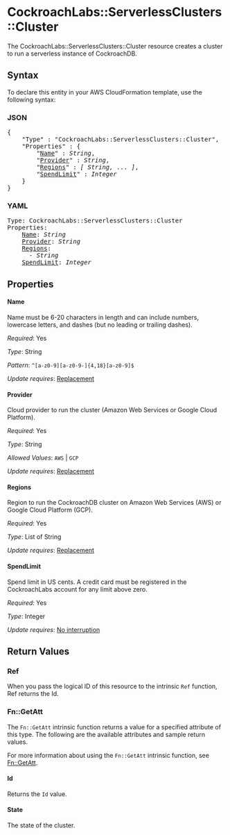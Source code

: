 # CockroachLabs::ServerlessClusters::Cluster

The CockroachLabs::ServerlessClusters::Cluster resource creates a cluster to run a serverless instance of CockroachDB.

## Syntax

To declare this entity in your AWS CloudFormation template, use the following syntax:

### JSON

<pre>
{
    "Type" : "CockroachLabs::ServerlessClusters::Cluster",
    "Properties" : {
        "<a href="#name" title="Name">Name</a>" : <i>String</i>,
        "<a href="#provider" title="Provider">Provider</a>" : <i>String</i>,
        "<a href="#regions" title="Regions">Regions</a>" : <i>[ String, ... ]</i>,
        "<a href="#spendlimit" title="SpendLimit">SpendLimit</a>" : <i>Integer</i>
    }
}
</pre>

### YAML

<pre>
Type: CockroachLabs::ServerlessClusters::Cluster
Properties:
    <a href="#name" title="Name">Name</a>: <i>String</i>
    <a href="#provider" title="Provider">Provider</a>: <i>String</i>
    <a href="#regions" title="Regions">Regions</a>: <i>
      - String</i>
    <a href="#spendlimit" title="SpendLimit">SpendLimit</a>: <i>Integer</i>
</pre>

## Properties

#### Name

Name must be 6-20 characters in length and can include numbers, lowercase letters, and dashes (but no leading or trailing dashes).

_Required_: Yes

_Type_: String

_Pattern_: <code>^[a-z0-9][a-z0-9-]{4,18}[a-z0-9]$</code>

_Update requires_: [Replacement](https://docs.aws.amazon.com/AWSCloudFormation/latest/UserGuide/using-cfn-updating-stacks-update-behaviors.html#update-replacement)

#### Provider

Cloud provider to run the cluster (Amazon Web Services or Google Cloud Platform).

_Required_: Yes

_Type_: String

_Allowed Values_: <code>AWS</code> | <code>GCP</code>

_Update requires_: [Replacement](https://docs.aws.amazon.com/AWSCloudFormation/latest/UserGuide/using-cfn-updating-stacks-update-behaviors.html#update-replacement)

#### Regions

Region to run the CockroachDB cluster on Amazon Web Services (AWS) or Google Cloud Platform (GCP).

_Required_: Yes

_Type_: List of String

_Update requires_: [Replacement](https://docs.aws.amazon.com/AWSCloudFormation/latest/UserGuide/using-cfn-updating-stacks-update-behaviors.html#update-replacement)

#### SpendLimit

Spend limit in US cents. A credit card must be registered in the CockroachLabs account for any limit above zero.

_Required_: Yes

_Type_: Integer

_Update requires_: [No interruption](https://docs.aws.amazon.com/AWSCloudFormation/latest/UserGuide/using-cfn-updating-stacks-update-behaviors.html#update-no-interrupt)

## Return Values

### Ref

When you pass the logical ID of this resource to the intrinsic `Ref` function, Ref returns the Id.

### Fn::GetAtt

The `Fn::GetAtt` intrinsic function returns a value for a specified attribute of this type. The following are the available attributes and sample return values.

For more information about using the `Fn::GetAtt` intrinsic function, see [Fn::GetAtt](https://docs.aws.amazon.com/AWSCloudFormation/latest/UserGuide/intrinsic-function-reference-getatt.html).

#### Id

Returns the <code>Id</code> value.

#### State

The state of the cluster.

